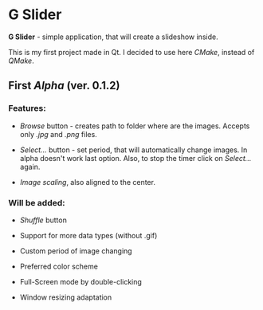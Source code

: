# G Slider

<b>G Slider</b> - simple application, that will create a slideshow inside.

This is my first project made in Qt. I decided to use here <i>CMake</i>, instead of <i>QMake</i>.

## First <i>Alpha</i> (ver. 0.1.2)

### Features:

* <i>Browse</i> button - creates path to folder where are the images. Accepts only <i>.jpg</i> and <i>.png </i>files.

* <i>Select...</i> button - set period, that will automatically change images. In alpha doesn't work last option. Also, to stop the timer click on <i>Select...</i> again.

* <i>Image scaling</i>, also aligned to the center.

### Will be added:

* <i>Shuffle</i> button

* Support for more data types (without .gif)

* Custom period of image changing

* Preferred color scheme

* Full-Screen mode by double-clicking

* Window resizing adaptation